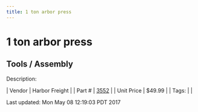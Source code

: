 ```yaml
---
title: 1 ton arbor press
---
```


# 1 ton arbor press
## Tools / Assembly
Description: 	 

| Vendor | Harbor Freight | 
| Part # | [3552](http://www.harborfreight.com/1-ton-arbor-press-3552.html) | 
| Unit Price | $49.99 | 
| Tags: |  | 

Last updated: Mon May 08 12:19:03 PDT 2017